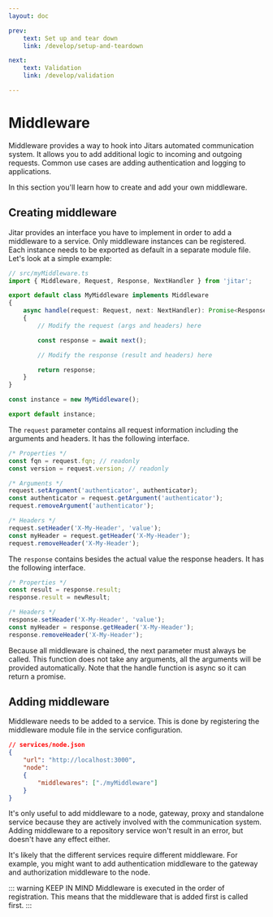 ```yaml
---
layout: doc

prev:
    text: Set up and tear down
    link: /develop/setup-and-teardown

next:
    text: Validation
    link: /develop/validation

---
```


# Middleware

Middleware provides a way to hook into Jitars automated communication system. It allows you to add additional logic to incoming and outgoing requests. Common use cases are adding authentication and logging to applications.

In this section you'll learn how to create and add your own middleware.

## Creating middleware

Jitar provides an interface you have to implement in order to add a middleware to a service. Only middleware instances can be registered. Each instance needs to be exported as default in a separate module file. Let's look at a simple example:

```ts
// src/myMiddleware.ts
import { Middleware, Request, Response, NextHandler } from 'jitar';

export default class MyMiddleware implements Middleware
{
    async handle(request: Request, next: NextHandler): Promise<Response>
    {
        // Modify the request (args and headers) here

        const response = await next();

        // Modify the response (result and headers) here

        return response;
    }
}

const instance = new MyMiddleware();

export default instance;
```

The `request` parameter contains all request information including the arguments and headers. It has the following interface.

```ts
/* Properties */
const fqn = request.fqn; // readonly
const version = request.version; // readonly

/* Arguments */
request.setArgument('authenticator', authenticator);
const authenticator = request.getArgument('authenticator');
request.removeArgument('authenticator');

/* Headers */
request.setHeader('X-My-Header', 'value');
const myHeader = request.getHeader('X-My-Header');
request.removeHeader('X-My-Header');
```

The `response` contains besides the actual value the response headers. It has the following interface.

```ts
/* Properties */
const result = response.result;
response.result = newResult;

/* Headers */
response.setHeader('X-My-Header', 'value');
const myHeader = response.getHeader('X-My-Header');
response.removeHeader('X-My-Header');
```

Because all middleware is chained, the next parameter must always be called. This function does not take any arguments, all the arguments will be provided automatically. Note that the handle function is async so it can return a promise.

## Adding middleware

Middleware needs to be added to a service. This is done by registering the middleware module file in the service configuration.

```json
// services/node.json
{
    "url": "http://localhost:3000",
    "node":
    {
        "middlewares": ["./myMiddleware"]
    }
}
```

It's only useful to add middleware to a node, gateway, proxy and standalone service because they are actively involved with the communication system. Adding middleware to a repository service won't result in an error, but doesn't have any effect either.

It's likely that the different services require different middleware. For example, you might want to add authentication middleware to the gateway and authorization middleware to the node.

::: warning KEEP IN MIND 
Middleware is executed in the order of registration. This means that the middleware that is added first is called first.
:::
